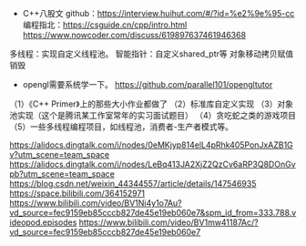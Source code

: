 * C++八股文
github：https://interview.huihut.com/#/?id=%e2%9e%95-cc
编程指北：https://csguide.cn/cpp/intro.html
https://www.nowcoder.com/discuss/619897637461946368

多线程：实现自定义线程池。
智能指针：自定义shared_ptr等
对象移动拷贝赋值销毁



* opengl需要系统学一下。
https://github.com/parallel101/opengltutor



（1）《C++ Primer》上的那些大小作业都做了
（2）标准库自定义实现
（3）对象池实现（这个是腾讯某工作室常年的实习面试题目）
（4）贪吃蛇之类的游戏项目
（5）一些多线程编程项目，如线程池，消费者-生产者模式等。



https://alidocs.dingtalk.com/i/nodes/0eMKjyp814elL4pRhk405PonJxAZB1Gv?utm_scene=team_space
https://alidocs.dingtalk.com/i/nodes/LeBq413JA2XjZ2QzCv6aRP3Q8DOnGvpb?utm_scene=team_space
https://blog.csdn.net/weixin_44344557/article/details/147546935
https://space.bilibili.com/364152971
https://www.bilibili.com/video/BV1Ni4y1o7Au?vd_source=fec9159eb85cccb827de45e19eb060e7&spm_id_from=333.788.videopod.episodes
https://www.bilibili.com/video/BV1mw41187Ac/?vd_source=fec9159eb85cccb827de45e19eb060e7